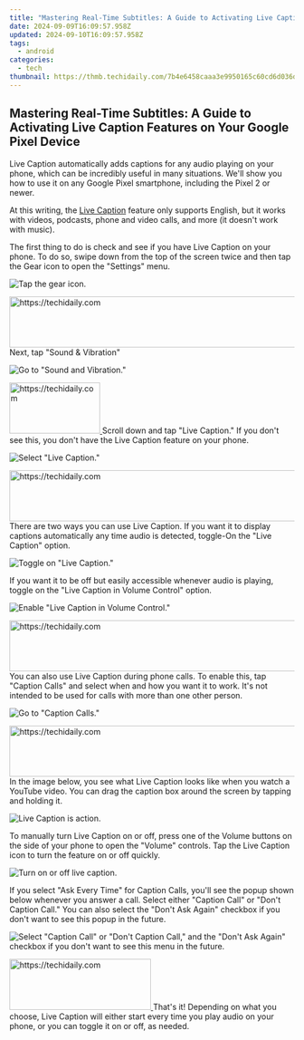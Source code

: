 ```yaml
---
title: "Mastering Real-Time Subtitles: A Guide to Activating Live Caption Features on Your Google Pixel Device"
date: 2024-09-09T16:09:57.958Z
updated: 2024-09-10T16:09:57.958Z
tags:
  - android
categories:
  - tech
thumbnail: https://thmb.techidaily.com/7b4e6458caaa3e9950165c60cd6d036d2d81733c195f98fbf5326f59e3a1eeef.jpg
---
```


## Mastering Real-Time Subtitles: A Guide to Activating Live Caption Features on Your Google Pixel Device

Live Caption automatically adds captions for any audio playing on your phone, which can be incredibly useful in many situations. We'll show you how to use it on any Google Pixel smartphone, including the Pixel 2 or newer.

 At this writing, the [Live Caption](https://www.reviewgeek.com/49525/googles-live-caption-tool-now-transcribes-video-and-voice-calls-on-pixel-phones/) feature only supports English, but it works with videos, podcasts, phone and video calls, and more (it doesn't work with music).

 The first thing to do is check and see if you have Live Caption on your phone. To do so, swipe down from the top of the screen twice and then tap the Gear icon to open the "Settings" menu.

![Tap the gear icon.](https://static1.howtogeekimages.com/wordpress/wp-content/uploads/2023/08/screenshot_20230824-163306-1.png) 

<!-- affiliate ads begin -->
<a href="https://ephamedtechinc.pxf.io/c/5597632/2137208/26400" target="_top" id="2137208">
  <img src="//a.impactradius-go.com/display-ad/26400-2137208" border="0" alt="https://techidaily.com" width="728" height="90"/>
</a>
<img height="0" width="0" src="https://ephamedtechinc.pxf.io/i/5597632/2137208/26400" style="position:absolute;visibility:hidden;" border="0" />
<!-- affiliate ads end -->
 Next, tap "Sound & Vibration"

![Go to "Sound and Vibration."](https://static1.howtogeekimages.com/wordpress/wp-content/uploads/2023/08/screenshot_20230824-163323.png) 

<!-- affiliate ads begin -->
<a href="https://25home.pxf.io/c/5597632/2123469/16836" target="_top" id="2123469">
  <img src="//a.impactradius-go.com/display-ad/16836-2123469" border="0" alt="https://techidaily.com" width="160" height="90"/>
</a>
<img height="0" width="0" src="https://25home.pxf.io/i/5597632/2123469/16836" style="position:absolute;visibility:hidden;" border="0" />
<!-- affiliate ads end -->
 Scroll down and tap "Live Caption." If you don't see this, you don't have the Live Caption feature on your phone.

![Select "Live Caption."](https://static1.howtogeekimages.com/wordpress/wp-content/uploads/2023/08/screenshot_20230824-163330.png) 

<!-- affiliate ads begin -->
<a href="https://unicoeye.pxf.io/c/5597632/2134228/18498" target="_top" id="2134228">
  <img src="//a.impactradius-go.com/display-ad/18498-2134228" border="0" alt="https://techidaily.com" width="728" height="90"/>
</a>
<img height="0" width="0" src="https://unicoeye.pxf.io/i/5597632/2134228/18498" style="position:absolute;visibility:hidden;" border="0" />
<!-- affiliate ads end -->
 There are two ways you can use Live Caption. If you want it to display captions automatically any time audio is detected, toggle-On the "Live Caption" option.

![Toggle on "Live Caption."](https://static1.howtogeekimages.com/wordpress/wp-content/uploads/2023/08/screenshot_20230824-163353.png) 

 If you want it to be off but easily accessible whenever audio is playing, toggle on the "Live Caption in Volume Control" option.

![Enable "Live Caption in Volume Control."](https://static1.howtogeekimages.com/wordpress/wp-content/uploads/2023/08/screenshot_20230824-163403.png) 

<!-- affiliate ads begin -->
<a href="https://unicoeye.pxf.io/c/5597632/2134494/18498" target="_top" id="2134494">
  <img src="//a.impactradius-go.com/display-ad/18498-2134494" border="0" alt="https://techidaily.com" width="721" height="90"/>
</a>
<img height="0" width="0" src="https://unicoeye.pxf.io/i/5597632/2134494/18498" style="position:absolute;visibility:hidden;" border="0" />
<!-- affiliate ads end -->
 You can also use Live Caption during phone calls. To enable this, tap "Caption Calls" and select when and how you want it to work. It's not intended to be used for calls with more than one other person.

![Go to "Caption Calls."](https://static1.howtogeekimages.com/wordpress/wp-content/uploads/2023/08/screenshot_20230824-163417.png) 

<!-- affiliate ads begin -->
<a href="https://appsumo.8odi.net/c/5597632/2130870/7443" target="_top" id="2130870">
  <img src="//a.impactradius-go.com/display-ad/7443-2130870" border="0" alt="https://techidaily.com" width="728" height="90"/>
</a>
<img height="0" width="0" src="https://appsumo.8odi.net/i/5597632/2130870/7443" style="position:absolute;visibility:hidden;" border="0" />
<!-- affiliate ads end -->
 In the image below, you see what Live Caption looks like when you watch a YouTube video. You can drag the caption box around the screen by tapping and holding it.

![Live Caption is action.](https://static1.howtogeekimages.com/wordpress/wp-content/uploads/2023/08/screenshot_20230824-163519.png) 

 To manually turn Live Caption on or off, press one of the Volume buttons on the side of your phone to open the "Volume" controls. Tap the Live Caption icon to turn the feature on or off quickly.

![Turn on or off live caption.](https://static1.howtogeekimages.com/wordpress/wp-content/uploads/2023/08/screenshot_20230824-163530.png) 

 If you select "Ask Every Time" for Caption Calls, you'll see the popup shown below whenever you answer a call. Select either "Caption Call" or "Don't Caption Call." You can also select the "Don't Ask Again" checkbox if you don't want to see this popup in the future.

![Select &quot;Caption Call&quot; or &quot;Don't Caption Call,&quot; and the &quot;Don't Ask Again&quot; checkbox if you don't want to see this menu in the future.](https://static1.howtogeekimages.com/wordpress/wp-content/uploads/2020/08/10-10.png) 

<!-- affiliate ads begin -->
<a href="https://bluettius.sjv.io/c/5597632/2139112/17108" target="_top" id="2139112">
  <img src="//a.impactradius-go.com/display-ad/17108-2139112" border="0" alt="https://techidaily.com" width="250" height="90"/>
</a>
<img height="0" width="0" src="https://bluettius.sjv.io/i/5597632/2139112/17108" style="position:absolute;visibility:hidden;" border="0" />
<!-- affiliate ads end -->
 That's it! Depending on what you choose, Live Caption will either start every time you play audio on your phone, or you can toggle it on or off, as needed.

<ins class="adsbygoogle"
     style="display:block"
     data-ad-format="autorelaxed"
     data-ad-client="ca-pub-7571918770474297"
     data-ad-slot="1223367746"></ins>



<ins class="adsbygoogle"
     style="display:block"
     data-ad-client="ca-pub-7571918770474297"
     data-ad-slot="8358498916"
     data-ad-format="auto"
     data-full-width-responsive="true"></ins>


